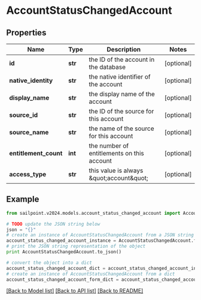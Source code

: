 # AccountStatusChangedAccount


## Properties

Name | Type | Description | Notes
------------ | ------------- | ------------- | -------------
**id** | **str** | the ID of the account in the database | [optional] 
**native_identity** | **str** | the native identifier of the account | [optional] 
**display_name** | **str** | the display name of the account | [optional] 
**source_id** | **str** | the ID of the source for this account | [optional] 
**source_name** | **str** | the name of the source for this account | [optional] 
**entitlement_count** | **int** | the number of entitlements on this account | [optional] 
**access_type** | **str** | this value is always \&quot;account\&quot; | [optional] 

## Example

```python
from sailpoint.v2024.models.account_status_changed_account import AccountStatusChangedAccount

# TODO update the JSON string below
json = "{}"
# create an instance of AccountStatusChangedAccount from a JSON string
account_status_changed_account_instance = AccountStatusChangedAccount.from_json(json)
# print the JSON string representation of the object
print AccountStatusChangedAccount.to_json()

# convert the object into a dict
account_status_changed_account_dict = account_status_changed_account_instance.to_dict()
# create an instance of AccountStatusChangedAccount from a dict
account_status_changed_account_form_dict = account_status_changed_account.from_dict(account_status_changed_account_dict)
```
[[Back to Model list]](../README.md#documentation-for-models) [[Back to API list]](../README.md#documentation-for-api-endpoints) [[Back to README]](../README.md)


